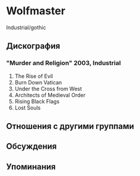 # Wolfmaster

Industrial/gothic

## Дискография

### "Murder and Religion" 2003, Industrial

1. The Rise of Evil
2. Burn Down Vatican
3. Under the Cross from West
4. Architects of Medieval Order
5. Rising Black Flags
6. Lost Souls


## Отношения с другими группами


## Обсуждения


## Упоминания

